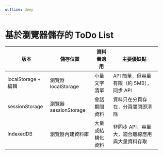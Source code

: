 ```yaml
---
outline: deep
---
```


# 基於瀏覽器儲存的 ToDo List

| 版本                | 儲存位置               | 資料量適用    | 主要優缺點                      |
| ----------------- | ------------------ | -------- | -------------------------- |
| localStorage + 編輯 | 瀏覽器 localStorage   | 小量文字清單   | API 簡單，但容量有限（約 5MB），同步 API |
| sessionStorage    | 瀏覽器 sessionStorage | 會話期間資料   | 資料只在分頁存在，分頁關閉即清除           |
| IndexedDB         | 瀏覽器內建資料庫           | 大量或結構化資料 | 非同步 API，容量大，適合離線應用與大量資料存取  |
